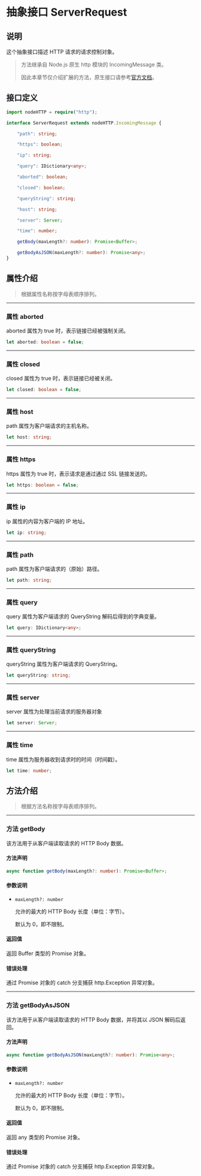 # 抽象接口 ServerRequest

## 说明

[ServerRequest]: https://nodejs.org/dist/latest/docs/api/http.html#http_class_http_incomingmessage

这个抽象接口描述 HTTP 请求的请求控制对象。

> 方法继承自 Node.js 原生 http 模块的 IncomingMessage 类。
>
> 因此本章节仅介绍扩展的方法，原生接口请参考[官方文档][ServerRequest]。

## 接口定义

```ts
import nodeHTTP = require("http");

interface ServerRequest extends nodeHTTP.IncomingMessage {

    "path": string;

    "https": boolean;

    "ip": string;

    "query": IDictionary<any>;

    "aborted": boolean;

    "closed": boolean;

    "queryString": string;

    "host": string;

    "server": Server;

    "time": number;

    getBody(maxLength?: number): Promise<Buffer>;

    getBodyAsJSON(maxLength?: number): Promise<any>;
}
```

## 属性介绍

> 根据属性名称按字母表顺序排列。

------------------------------------------------------------------------------

### 属性 aborted

aborted 属性为 true 时，表示链接已经被强制关闭。

```ts
let aborted: boolean = false;
```

------------------------------------------------------------------------------

### 属性 closed

closed 属性为 true 时，表示链接已经被关闭。

```ts
let closed: boolean = false;
```

------------------------------------------------------------------------------

### 属性 host

path 属性为客户端请求的主机名称。

```ts
let host: string;
```

------------------------------------------------------------------------------

### 属性 https

https 属性为 true 时，表示请求是通过通过 SSL 链接发送的。

```ts
let https: boolean = false;
```

------------------------------------------------------------------------------

### 属性 ip

ip 属性的内容为客户端的 IP 地址。

```ts
let ip: string;
```

------------------------------------------------------------------------------

### 属性 path

path 属性为客户端请求的（原始）路径。

```ts
let path: string;
```

------------------------------------------------------------------------------

### 属性 query

query 属性为客户端请求的 QueryString 解码后得到的字典变量。

```ts
let query: IDictionary<any>;
```

------------------------------------------------------------------------------

### 属性 queryString

queryString 属性为客户端请求的 QueryString。

```ts
let queryString: string;
```

------------------------------------------------------------------------------

### 属性 server

server 属性为处理当前请求的服务器对象

```ts
let server: Server;
```

------------------------------------------------------------------------------

### 属性 time

time 属性为服务器收到请求时的时间（时间戳）。

```ts
let time: number;
```

## 方法介绍

> 根据方法名称按字母表顺序排列。

------------------------------------------------------------------------------

### 方法 getBody

该方法用于从客户端读取请求的 HTTP Body 数据。

#### 方法声明

```ts
async function getBody(maxLength?: number): Promise<Buffer>;
```

#### 参数说明

- `maxLength?: number`

    允许的最大的 HTTP Body 长度（单位：字节）。

    默认为 0，即不限制。

#### 返回值

返回 Buffer 类型的 Promise 对象。

#### 错误处理

通过 Promise 对象的 catch 分支捕获 http.Exception 异常对象。

------------------------------------------------------------------------------

### 方法 getBodyAsJSON

该方法用于从客户端读取请求的 HTTP Body 数据，并将其以 JSON 解码后返回。

#### 方法声明

```ts
async function getBodyAsJSON(maxLength?: number): Promise<any>;
```

#### 参数说明

- `maxLength?: number`

    允许的最大的 HTTP Body 长度（单位：字节）。

    默认为 0，即不限制。

#### 返回值

返回 any 类型的 Promise 对象。

#### 错误处理

通过 Promise 对象的 catch 分支捕获 http.Exception 异常对象。
